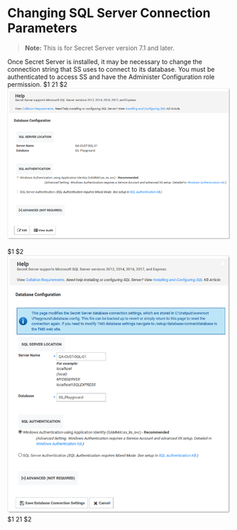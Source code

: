 [title]: # (Changing SQL Server Connection Parameters)
[tags]: # (Database,SQL Server,Networking)
[priority]: # (1000)

# Changing SQL Server Connection Parameters

> **Note:** This is for Secret Server version 7.1 and later.

Once Secret Server is installed, it may be necessary to change the connection string that SS uses to connect to its database. You must be authenticated to access SS and have the Administer Configuration role permission. 
$1
$2$1
$2   
   ![image-20200528133955379](images/image-20200528133955379.png)
   
$1
$2
   ![image-20200528134209304](images/image-20200528134209304.png)
$1
$2$1
$2